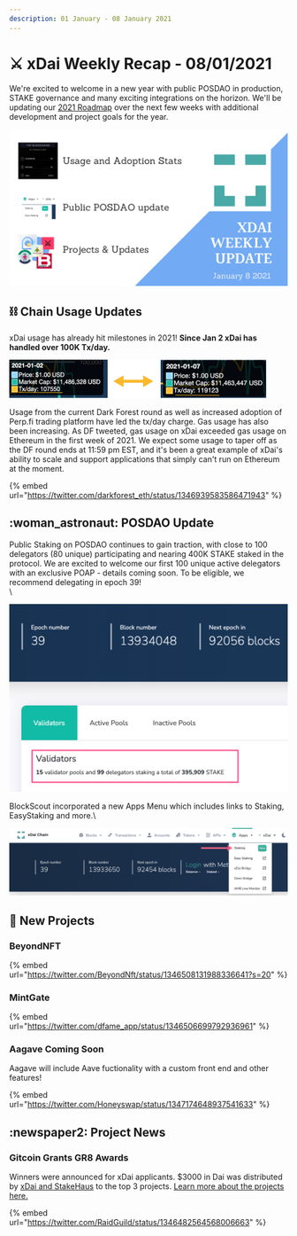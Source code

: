 ```yaml
---
description: 01 January - 08 January 2021
---
```


# ⚔️ xDai Weekly Recap - 08/01/2021

We're excited to welcome in a new year with public POSDAO in production, STAKE governance and many exciting integrations on the horizon. We'll be updating our [2021 Roadmap](../../../roadmap/) over the next few weeks with additional development and project goals for the year.&#x20;

![](<../../../../.gitbook/assets/Green and Black Modern Sales Marketing Presentation (14).png>)

## :chains: Chain Usage Updates

xDai usage has already hit milestones in 2021! **Since Jan 2 xDai has handled over 100K Tx/day.**

![](<../../../../.gitbook/assets/tx-day (2).png>)

Usage from the current Dark Forest round as well as increased adoption of Perp.fi trading platform have led the tx/day charge. Gas usage has also been increasing. As DF tweeted, gas usage on xDai exceeded gas usage on Ethereum in the first week of 2021. We expect some usage to taper off as the DF round ends at 11:59 pm EST, and it's been a great example of xDai's ability to scale and support applications that simply can't run on Ethereum at the moment.

{% embed url="https://twitter.com/darkforest_eth/status/1346939583586471943" %}

## :woman\_astronaut: POSDAO Update

Public Staking on POSDAO continues to gain traction, with close to 100 delegators (80 unique) participating and nearing 400K STAKE staked in the protocol.  We are excited to welcome our first 100 unique active delegators with an exclusive POAP - details coming soon. To be eligible, we recommend delegating in epoch 39!\
\


![](<../../../../.gitbook/assets/valids & dels.png>)

BlockScout incorporated a new Apps Menu which includes links to Staking, EasyStaking and more.\


![](../../../../.gitbook/assets/new-menu.png)

## :butterfly: New Projects

### BeyondNFT

{% embed url="https://twitter.com/BeyondNft/status/1346508131988336641?s=20" %}

### MintGate

{% embed url="https://twitter.com/dfame_app/status/1346506699792936961" %}

### Aagave Coming Soon

Aagave will include Aave fuctionality with a custom front end and other features!

{% embed url="https://twitter.com/Honeyswap/status/1347174648937541633" %}

## :newspaper2: Project News

### Gitcoin Grants GR8 Awards

Winners were announced for xDai applicants. $3000 in Dai was distributed by [xDai and StakeHaus](../../../project-spotlights/stakehaus.md) to the top 3 projects. [Learn more about the projects here.](../gr8-hackathon-results.md)

{% embed url="https://twitter.com/RaidGuild/status/1346482564568006663" %}







